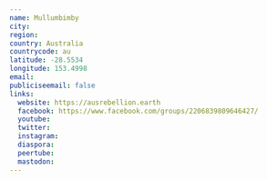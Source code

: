 ```yaml
---
name: Mullumbimby
city:
region:
country: Australia
countrycode: au
latitude: -28.5534
longitude: 153.4998
email:
publiciseemail: false
links:
  website: https://ausrebellion.earth
  facebook: https://www.facebook.com/groups/2206839809646427/
  youtube:
  twitter:
  instagram:
  diaspora:
  peertube:
  mastodon:
---
```

